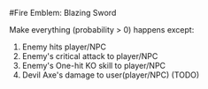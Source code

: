 #Fire Emblem: Blazing Sword

Make everything (probability > 0) happens except:
1. Enemy hits player/NPC
1. Enemy's critical attack to player/NPC
1. Enemy's One-hit KO skill to player/NPC
1. Devil Axe's damage to user(player/NPC) (TODO)